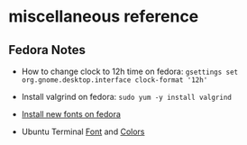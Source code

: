 # miscellaneous reference

## Fedora Notes

- How to change clock to 12h time on fedora: `gsettings set org.gnome.desktop.interface clock-format '12h'`

- Install valgrind on fedora: `sudo yum -y install valgrind`

- [Install new fonts on fedora](https://docs.fedoraproject.org/en-US/quick-docs/fonts/)

- Ubuntu Terminal [Font](https://design.ubuntu.com/font) and [Colors](https://oatcookies.neocities.org/ubuntu-terminal-colors)